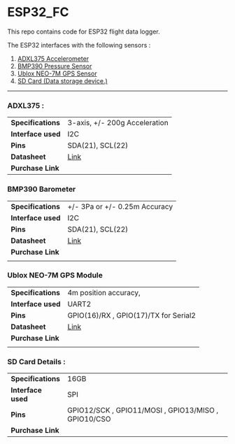 

# ESP32_FC 

This repo contains code for ESP32 flight data logger. 

The ESP32 interfaces with the following sensors :

1. [ADXL375 Accelerometer](#adxl375-) 
2. [BMP390 Pressure Sensor](#bmp390-barometer)
3. [Ublox NEO-7M GPS Sensor](#ublox-neo-7m-gps-module)
4. [SD Card (Data storage device.)](#sd-card-details-)



---


### ADXL375 :

|                    |                                                                                         |
| ------------------ | --------------------------------------------------------------------------------------- |
| **Specifications** | 3-axis, +/- 200g Acceleration                                                           |
| **Interface used** | I2C                                                                                     |
| **Pins**           | SDA(21), SCL(22)                                                                        |
| **Datasheet**      | [Link](https://www.analog.com/media/en/technical-documentation/data-sheets/ADXL375.PDF) |
| **Purchase Link**  |                                                                                         |



### BMP390 Barometer

|                    |                                                                                                        |
| ------------------ | ------------------------------------------------------------------------------------------------------ |
| **Specifications** | +/- 3Pa or +/- 0.25m Accuracy                                                                          |
| **Interface used** | I2C                                                                                                    |
| **Pins**           | SDA(21), SCL(22)                                                                                       |
| **Datasheet**      | [Link](https://www.bosch-sensortec.com/media/boschsensortec/downloads/datasheets/bst-bmp390-ds002.pdf) |
| **Purchase Link**  |                                                                                                        |
|                    |                                                                                                        |


### Ublox NEO-7M GPS Module

|                    |                                                                                                                  |
| ------------------ | ---------------------------------------------------------------------------------------------------------------- |
| **Specifications** | 4m position accuracy,                                                                                            |
| **Interface used** | UART2                                                                                                            |
| **Pins**           | GPIO(16)/RX  , GPIO(17)/TX for Serial2                                                                           |
| **Datasheet**      | [Link](https://content.u-blox.com/sites/default/files/products/documents/NEO-7_DataSheet_%28UBX-13003830%29.pdf) |
| **Purchase Link**  |                                                                                                                  |
|                    |                                                                                                                  |


### SD Card Details : 

|                    |                                                                                                                  |
| ------------------ | ---------------------------------------------------------------------------------------------------------------- |
| **Specifications** | 16GB                                                                                                             |
| **Interface used** | SPI                                                                                                              |
| **Pins**           | GPIO12/SCK , GPIO11/MOSI , GPIO13/MISO , GPIO10/CSO                                                              |
| **Purchase Link**  |                                                                                                                  |s

